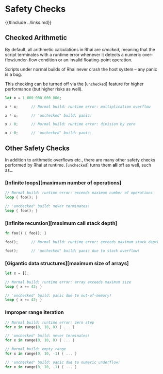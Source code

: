 Safety Checks
=============

{{#include ../links.md}}


Checked Arithmetic
------------------

By default, all arithmetic calculations in Rhai are _checked_, meaning that the script terminates
with a runtime error whenever it detects a numeric over-flow/under-flow condition or an invalid
floating-point operation.

Scripts under normal builds of Rhai never crash the host system &ndash; any panic is a bug.

This checking can be turned off via the [`unchecked`] feature for higher performance
(but higher risks as well).

```rust , no_run
let x = 1_000_000_000_000;

x * x;      // Normal build: runtime error: multiplication overflow

x * x;      // 'unchecked' build: panic!

x / 0;      // Normal build: runtime error: division by zero

x / 0;      // 'unchecked' build: panic!
```


Other Safety Checks
-------------------

In addition to arithmetic overflows etc., there are many other safety checks performed by Rhai
at runtime. [`unchecked`] turns them **all** off as well, such as...

### [Infinite loops][maximum number of operations]

```rust , no_run
// Normal build: runtime error: exceeds maximum number of operations
loop { foo(); }

// 'unchecked' build: never terminates!
loop { foo(); }
```

### [Infinite recursion][maximum call stack depth]

```rust , no_run
fn foo() { foo(); }

foo();      // Normal build: runtime error: exceeds maximum stack depth

foo();      // 'unchecked' build: panic due to stack overflow!
```

### [Gigantic data structures][maximum size of arrays]

```rust , no_run
let x = [];

// Normal build: runtime error: array exceeds maximum size
loop { x += 42; }

// 'unchecked' build: panic due to out-of-memory!
loop { x += 42; }
```

### Improper range iteration

```rust , no_run
// Normal build: runtime error: zero step
for x in range(0, 10, 0) { ... }

// 'unchecked' build: never terminates!
for x in range(0, 10, 0) { ... }

// Normal build: empty range
for x in range(0, 10, -1) { ... }

// 'unchecked' build: panic due to numeric underflow!
for x in range(0, 10, -1) { ... }
```

